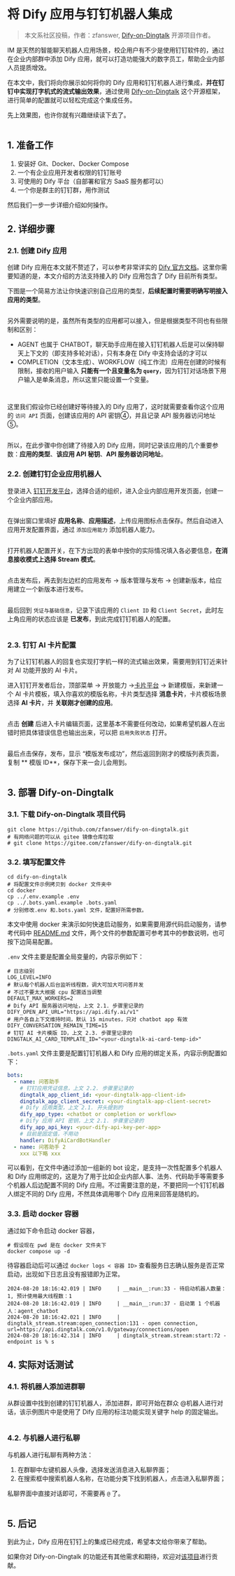 # 将 Dify 应用与钉钉机器人集成

> 本文系社区投稿，作者：zfanswer, [Dify-on-Dingtalk](https://github.com/zfanswer/dify-on-dingtalk) 开源项目作者。

IM 是天然的智能聊天机器人应用场景，校企用户有不少是使用钉钉软件的，通过在企业内部群中添加 Dify 应用，就可以打造功能强大的数字员工，帮助企业内部人员提质增效。

在本文中，我们将向你展示如何将你的 Dify 应用和钉钉机器人进行集成，**并在钉钉中实现打字机式的流式输出效果**，通过使用 [Dify-on-Dingtalk](https://github.com/zfanswer/dify-on-dingtalk) 这个开源框架，进行简单的配置就可以轻松完成这个集成任务。

先上效果图，也许你就有兴趣继续读下去了。

<figure><img src="../../.gitbook/assets/dify-on-dingtalk-demo.gif" alt=""><figcaption></figcaption></figure>

## 1. 准备工作

1. 安装好 Git、Docker、Docker Compose
2. 一个有企业应用开发者权限的钉钉账号
3. 可使用的 Dify 平台（自部署和官方 SaaS 服务都可以）
4. 一个你是群主的钉钉群，用作测试

然后我们一步一步详细介绍如何操作。

## 2. 详细步骤

### 2.1. 创建 Dify 应用

创建 Dify 应用在本文就不赘述了，可以参考非常详实的 [Dify 官方文档](https://docs.dify.ai/v/zh-hans/guides/application-orchestrate/creating-an-application)。这里你需要知道的是，本文介绍的方法支持接入的 Dify 应用包含了 Dify 目前所有类型。

下图是一个简易方法让你快速识别自己应用的类型，**后续配置时需要明确写明接入应用的类型**。

<figure><img src="../../.gitbook/assets/dify_app_types.png" alt=""><figcaption></figcaption></figure>

另外需要说明的是，虽然所有类型的应用都可以接入，但是根据类型不同也有些限制和区别：

* AGENT 也属于 CHATBOT，聊天助手应用在接入钉钉机器人后是可以保持聊天上下文的（即支持多轮对话），只有本身在 Dify 中支持会话的才可以
* COMPLETION（文本生成）、WORKFLOW（纯工作流）应用在创建的时候有限制，接收的用户输入 **只能有一个且变量名为 `query`**，因为钉钉对话场景下用户输入是单条消息，所以这里只能设置一个变量。

<figure><img src="../../.gitbook/assets/dify-completion-app-constraint.png" alt=""><figcaption></figcaption></figure>

<figure><img src="../../.gitbook/assets/dify-workflow-app-constraint.jpg" alt=""><figcaption></figcaption></figure>

这里我们假设你已经创建好等待接入的 Dify 应用了，这时就需要查看你这个应用的 `访问 API` 页面，创建该应用的 API 密钥④，并且记录 API 服务器访问地址⑤。

<figure><img src="../../.gitbook/assets/get-dify-app-secret.jpg" alt=""><figcaption></figcaption></figure>

所以，在此步骤中你创建了待接入的 Dify 应用，同时记录该应用的几个重要参数：**应用的类型**、**该应用 API 秘钥**、**API 服务器访问地址**。

### 2.2. 创建钉钉企业应用机器人

登录进入 [钉钉开发平台](https://open-dev.dingtalk.com/)，选择合适的组织，进入企业内部应用开发页面，创建一个企业内部应用。

<figure><img src="../../.gitbook/assets/dingtalk-app-creation.jpg" alt=""><figcaption></figcaption></figure>

在弹出窗口里填好 **应用名称**、**应用描述**，上传应用图标点击保存。然后自动进入应用开发配置界面，通过 `添加应用能力` 添加机器人能力。

<figure><img src="../../.gitbook/assets/dingtalk-add-robot.jpg" alt=""><figcaption></figcaption></figure>

打开机器人配置开关，在下方出现的表单中按你的实际情况填入各必要信息，**在消息接收模式上选择 Stream 模式**。

<figure><img src="../../.gitbook/assets/dingtalk-robot-config.jpg" alt=""><figcaption></figcaption></figure>

点击发布后，再去到左边栏的应用发布 -> 版本管理与发布 -> 创建新版本，给应用建立一个新版本进行发布。

<figure><img src="../../.gitbook/assets/dingtalk-app-versioning.jpg" alt=""><figcaption></figcaption></figure>

最后回到 `凭证与基础信息`，记录下该应用的 `Client ID` 和 `Client Secret`，此时左上角应用的状态应该是 **已发布**，到此完成钉钉机器人的配置。

<figure><img src="../../.gitbook/assets/dingtalk-app-credential.jpg" alt=""><figcaption></figcaption></figure>

### 2.3. 钉钉 AI 卡片配置

为了让钉钉机器人的回复也实现打字机一样的流式输出效果，需要用到钉钉近来针对 AI 功能开放的 AI 卡片。

进入钉钉开发者后台，顶部菜单 -> 开放能力 ->[卡片平台](https://open-dev.dingtalk.com/fe/card) -> 新建模版，来新建一个 AI 卡片模板，填入你喜欢的模版名称，卡片类型选择 **消息卡片**，卡片模板场景选择 **AI 卡片**，并 **关联刚才创建的应用**。

<figure><img src="../../.gitbook/assets/dingtalk-ai-card-template-creation.jpg" alt=""><figcaption></figcaption></figure>

点击 **创建** 后进入卡片编辑页面，这里基本不需要任何改动，如果希望机器人在出错时把具体错误信息也输出出来，可以把 `启用失败状态` 打开。

<figure><img src="../../.gitbook/assets/dingtalk-ai-card-edit.jpg" alt=""><figcaption></figcaption></figure>

最后点击保存，发布，显示 “模版发布成功”，然后返回到刚才的模版列表页面，复制 \*\* 模版 ID\*\*，保存下来一会儿会用到。

<figure><img src="../../.gitbook/assets/dingtalk-ai-card-temp-id.jpg" alt=""><figcaption></figcaption></figure>

## 3. 部署 Dify-on-Dingtalk

### 3.1. 下载 Dify-on-Dingtalk 项目代码

```shell
git clone https://github.com/zfanswer/dify-on-dingtalk.git
# 有网络问题的可以从 gitee 镜像仓库拉取
# git clone https://gitee.com/zfanswer/dify-on-dingtalk.git
```

### 3.2. 填写配置文件

```shell
cd dify-on-dingtalk
# 将配置文件示例拷贝到 docker 文件夹中
cd docker
cp ../.env.example .env
cp ../.bots.yaml.example .bots.yaml
# 分别修改.env 和.bots.yaml 文件，配置好所需参数。
```

本文中使用 docker 来演示如何快速启动服务，如果需要用源代码启动服务，请参考代码中 [README.md](https://github.com/zfanswer/dify-on-dingtalk/blob/main/README.md#env%25) 文件，两个文件的参数配置可参考其中的参数说明，也可按下边简易配置。

`.env` 文件主要是配置全局变量的，内容示例如下：

```shell
# 日志级别
LOG_LEVEL=INFO
# 默认每个机器人后台监听线程数，调大可加大可问答并发
# 不过不要太大根据 cpu 配置适当调整
DEFAULT_MAX_WORKERS=2
# Dify API 服务器访问地址，上文 2.1. 步骤里记录的
DIFY_OPEN_API_URL="https://api.dify.ai/v1"
# 用户各自上下文维持时间，默认 15 minutes，只对 chatbot app 有效
DIFY_CONVERSATION_REMAIN_TIME=15
# 钉钉 AI 卡片模版 ID，上文 2.3. 步骤里记录的
DINGTALK_AI_CARD_TEMPLATE_ID="<your-dingtalk-ai-card-temp-id>"
```

`.bots.yaml` 文件主要是配置钉钉机器人和 Dify 应用的绑定关系，内容示例配置如下：

```yaml
bots:
  - name: 问答助手
    # 钉钉应用凭证信息，上文 2.2. 步骤里记录的
    dingtalk_app_client_id: <your-dingtalk-app-client-id>
    dingtalk_app_client_secret: <your-dingtalk-app-client-secret>
    # Dify 应用类型，上文 2.1. 开头提到的
    dify_app_type: <chatbot or completion or workflow>
    # Dify 应用 API 密钥，上文 2.1. 步骤里记录的
    dify_app_api_key: <your-dify-api-key-per-app>
    # 目前是固定值，不用动
    handler: DifyAiCardBotHandler
  - name: 问答助手 2
    xxx 以下略 xxx
```

可以看到，在文件中通过添加一组新的 bot 设定，是支持一次性配置多个机器人和 Dify 应用绑定的，这是为了用于比如企业内部人事、法务、代码助手等需要多个机器人后边配置不同的 Dify 应用。不过需要注意的是，不要把同一个钉钉机器人绑定不同的 Dify 应用，不然具体调用哪个 Dify 应用来回答是随机的。

### 3.3. 启动 docker 容器

通过如下命令启动 docker 容器，

```shell
# 假设现在 pwd 是在 docker 文件夹下
docker compose up -d
```

待容器启动后可以通过 `docker logs < 容器 ID>` 查看服务日志确认服务是否正常启动，出现如下日志且没有报错即为正常。

```shell
2024-08-20 18:16:42.019 | INFO     | __main__:run:33 - 待启动机器人数量：1, 预计使用最大线程数：1
2024-08-20 18:16:42.019 | INFO     | __main__:run:37 - 启动第 1 个机器人：agent_chatbot
2024-08-20 18:16:42.021 | INFO     | dingtalk_stream.stream:open_connection:131 - open connection, url=https://api.dingtalk.com/v1.0/gateway/connections/open
2024-08-20 18:16:42.314 | INFO     | dingtalk_stream.stream:start:72 - endpoint is % s
```

## 4. 实际对话测试

### 4.1. 将机器人添加进群聊

从群设置中找到创建的钉钉机器人，添加进群，即可开始在群众 @机器人进行对话，该示例图片中是使用了 Dify 应用的标注功能实现关键字 help 的固定输出。

<figure><img src="../../.gitbook/assets/dingtalk-group-chat-demo.jpg" alt=""><figcaption></figcaption></figure>

### 4.2. 与机器人进行私聊

与机器人进行私聊有两种方法：

1. 在群聊中左键机器人头像，选择发送消息进入私聊界面；
2. 在搜索框中搜索机器人名称，在功能分类下找到机器人，点击进入私聊界面；

私聊界面中直接对话即可，不需要再 `@` 了。

<figure><img src="../../.gitbook/assets/dify-on-dingtalk-demo.gif" alt=""><figcaption></figcaption></figure>

## 5. 后记

到此为止，Dify 应用在钉钉上的集成已经完成，希望本文给你带来了帮助。

如果你对 Dify-on-Dingtalk 的功能还有其他需求和期待，欢迎对[该项目](https://github.com/zfanswer/dify-on-dingtalk)进行贡献。
